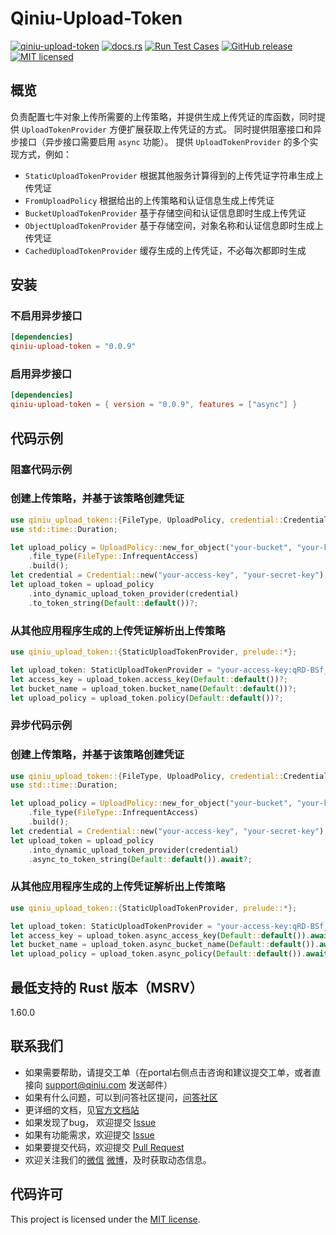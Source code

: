 # Qiniu-Upload-Token

[![qiniu-upload-token](https://img.shields.io/crates/v/qiniu-upload-token.svg)](https://crates.io/crates/qiniu-upload-token)
[![docs.rs](https://img.shields.io/badge/docs-latest-blue.svg)](https://docs.rs/qiniu-upload-token)
[![Run Test Cases](https://github.com/bachue/rust-sdk/actions/workflows/ci-test.yml/badge.svg)](https://github.com/bachue/rust-sdk/actions/workflows/ci-test.yml)
[![GitHub release](https://img.shields.io/github/v/tag/bachue/rust-sdk.svg?label=release)](https://github.com/bachue/rust-sdk/releases)
[![MIT licensed](https://img.shields.io/badge/license-MIT-blue.svg)](https://github.com/bachue/rust-sdk/blob/master/LICENSE)

## 概览

负责配置七牛对象上传所需要的上传策略，并提供生成上传凭证的库函数，同时提供 `UploadTokenProvider` 方便扩展获取上传凭证的方式。
同时提供阻塞接口和异步接口（异步接口需要启用 `async` 功能）。
提供 `UploadTokenProvider` 的多个实现方式，例如：

- `StaticUploadTokenProvider` 根据其他服务计算得到的上传凭证字符串生成上传凭证
- `FromUploadPolicy` 根据给出的上传策略和认证信息生成上传凭证
- `BucketUploadTokenProvider` 基于存储空间和认证信息即时生成上传凭证
- `ObjectUploadTokenProvider` 基于存储空间，对象名称和认证信息即时生成上传凭证
- `CachedUploadTokenProvider` 缓存生成的上传凭证，不必每次都即时生成

## 安装

### 不启用异步接口

```toml
[dependencies]
qiniu-upload-token = "0.0.9"
```

### 启用异步接口

```toml
[dependencies]
qiniu-upload-token = { version = "0.0.9", features = ["async"] }
```

## 代码示例

### 阻塞代码示例

### 创建上传策略，并基于该策略创建凭证

```rust
use qiniu_upload_token::{FileType, UploadPolicy, credential::Credential, prelude::*};
use std::time::Duration;

let upload_policy = UploadPolicy::new_for_object("your-bucket", "your-key", Duration::from_secs(3600))
    .file_type(FileType::InfrequentAccess)
    .build();
let credential = Credential::new("your-access-key", "your-secret-key");
let upload_token = upload_policy
    .into_dynamic_upload_token_provider(credential)
    .to_token_string(Default::default())?;
```

### 从其他应用程序生成的上传凭证解析出上传策略

```rust
use qiniu_upload_token::{StaticUploadTokenProvider, prelude::*};

let upload_token: StaticUploadTokenProvider = "your-access-key:qRD-BSf_XGtovGsuOePTc1EKJo8=:eyJkZWFkbGluZSI6MTY0NzgyODY3NCwic2NvcGUiOiJ5b3VyLWJ1Y2tldC1uYW1lIn0=".parse()?;
let access_key = upload_token.access_key(Default::default())?;
let bucket_name = upload_token.bucket_name(Default::default())?;
let upload_policy = upload_token.policy(Default::default())?;
```

### 异步代码示例

### 创建上传策略，并基于该策略创建凭证

```rust
use qiniu_upload_token::{FileType, UploadPolicy, credential::Credential, prelude::*};
use std::time::Duration;

let upload_policy = UploadPolicy::new_for_object("your-bucket", "your-key", Duration::from_secs(3600))
    .file_type(FileType::InfrequentAccess)
    .build();
let credential = Credential::new("your-access-key", "your-secret-key");
let upload_token = upload_policy
    .into_dynamic_upload_token_provider(credential)
    .async_to_token_string(Default::default()).await?;
```

### 从其他应用程序生成的上传凭证解析出上传策略

```rust
use qiniu_upload_token::{StaticUploadTokenProvider, prelude::*};

let upload_token: StaticUploadTokenProvider = "your-access-key:qRD-BSf_XGtovGsuOePTc1EKJo8=:eyJkZWFkbGluZSI6MTY0NzgyODY3NCwic2NvcGUiOiJ5b3VyLWJ1Y2tldC1uYW1lIn0=".parse()?;
let access_key = upload_token.async_access_key(Default::default()).await?;
let bucket_name = upload_token.async_bucket_name(Default::default()).await?;
let upload_policy = upload_token.async_policy(Default::default()).await?;
```

## 最低支持的 Rust 版本（MSRV）

1.60.0

## 联系我们

- 如果需要帮助，请提交工单（在portal右侧点击咨询和建议提交工单，或者直接向 support@qiniu.com 发送邮件）
- 如果有什么问题，可以到问答社区提问，[问答社区](http://qiniu.segmentfault.com/)
- 更详细的文档，见[官方文档站](http://developer.qiniu.com/)
- 如果发现了bug， 欢迎提交 [Issue](https://github.com/bachue/rust-sdk/issues)
- 如果有功能需求，欢迎提交 [Issue](https://github.com/bachue/rust-sdk/issues)
- 如果要提交代码，欢迎提交 [Pull Request](https://github.com/bachue/rust-sdk/pulls)
- 欢迎关注我们的[微信](https://www.qiniu.com/contact) [微博](http://weibo.com/qiniutek)，及时获取动态信息。

## 代码许可

This project is licensed under the [MIT license].

[MIT license]: https://github.com/bachue/rust-sdk/blob/master/LICENSE
